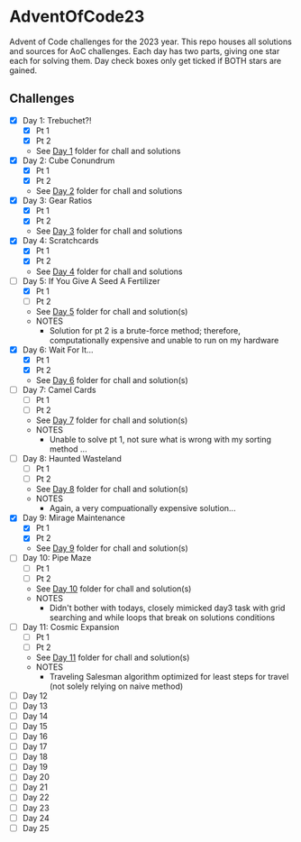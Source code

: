# AdventOfCode23
Advent of Code challenges for the 2023 year.
This repo houses all solutions and sources for AoC challenges. 
Each day has two parts, giving one star each for solving them. 
Day check boxes only get ticked if BOTH stars are gained.

## Challenges
- [x] Day 1: Trebuchet?!
  - [x] Pt 1
  - [x] Pt 2
  - See [Day 1](https://github.com/chababster/AdventOfCode23/tree/main/day1) folder for chall and solutions
- [x] Day 2: Cube Conundrum
  - [x] Pt 1
  - [x] Pt 2
  - See [Day 2](https://github.com/chababster/AdventOfCode23/tree/main/day2) folder for chall and solutions
- [x] Day 3: Gear Ratios
  - [x] Pt 1
  - [x] Pt 2
  - See [Day 3](https://github.com/chababster/AdventOfCode23/tree/main/day3) folder for chall and solutions
- [x] Day 4: Scratchcards
  - [x] Pt 1
  - [x] Pt 2
  - See [Day 4](https://github.com/chababster/AdventOfCode23/tree/main/day4) folder for chall and solutions
- [ ] Day 5: If You Give A Seed A Fertilizer
  - [x] Pt 1
  - [ ] Pt 2
  - See [Day 5](https://github.com/chababster/AdventOfCode23/tree/main/day5) folder for chall and solution(s)
  - NOTES
    - Solution for pt 2 is a brute-force method; therefore, computationally expensive and unable to run on my hardware
- [x] Day 6: Wait For It...
  - [x] Pt 1
  - [x] Pt 2
  - See [Day 6](https://github.com/chababster/AdventOfCode23/tree/main/day6) folder for chall and solution(s)
- [ ] Day 7: Camel Cards
  - [ ] Pt 1
  - [ ] Pt 2
  - See [Day 7](https://github.com/chababster/AdventOfCode23/tree/main/day7) folder for chall and solution(s)
  - NOTES
    - Unable to solve pt 1, not sure what is wrong with my sorting method ... 
- [ ] Day 8: Haunted Wasteland
  - [ ] Pt 1
  - [ ] Pt 2
  - See [Day 8](https://github.com/chababster/AdventOfCode23/tree/main/day8) folder for chall and solution(s)
  - NOTES
    - Again, a very compuationally expensive solution... 
- [x] Day 9: Mirage Maintenance
  - [x] Pt 1
  - [x] Pt 2
  - See [Day 9](https://github.com/chababster/AdventOfCode23/tree/main/day9) folder for chall and solution(s)
- [ ] Day 10: Pipe Maze
  - [ ] Pt 1
  - [ ] Pt 2
  - See [Day 10](https://github.com/chababster/AdventOfCode23/tree/main/day10) folder for chall and solution(s)
  - NOTES
    - Didn't bother with todays, closely mimicked day3 task with grid searching and while loops that break on solutions conditions
- [ ] Day 11: Cosmic Expansion
  - [ ] Pt 1
  - [ ] Pt 2
  - See [Day 11](https://github.com/chababster/AdventOfCode23/tree/main/day11) folder for chall and solution(s)
  - NOTES
    - Traveling Salesman algorithm optimized for least steps for travel (not solely relying on naive method) 
- [ ] Day 12
- [ ] Day 13
- [ ] Day 14
- [ ] Day 15
- [ ] Day 16
- [ ] Day 17
- [ ] Day 18
- [ ] Day 19
- [ ] Day 20
- [ ] Day 21
- [ ] Day 22
- [ ] Day 23
- [ ] Day 24
- [ ] Day 25
